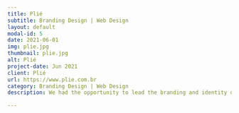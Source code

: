 ```yaml
---
title: Plié
subtitle: Branding Design | Web Design
layout: default
modal-id: 5
date: 2021-06-01
img: plie.jpg
thumbnail: plie.jpg
alt: Plié
project-date: Jun 2021
client: Plié
url: https://www.plie.com.br
category: Branding Design | Web Design
description: We had the opportunity to lead the branding and identity design for Plié, a modern flexible workspace agency, while working at VM Digital. Our mission was to craft a brand that embodied Plies dynamic and adaptable approach, while reflecting its core values of movement, flexibility, and authenticity. Collaborating closely with the Plié team, we designed an identity that would resonate with their audience, incorporating the brands key positioning statements: Own the process, Authenticity always, Better together, Rise to the challenge, Knowledge is power, Movement makes us better. The visual design drew inspiration from the fluidity of dance, with the symbol over the letter “E” evoking a sense of movement and flexibility. This symbol became a cornerstone of the design, used to create patterns that communicated adaptability, authenticity, and growth. To complement this identity, we chose a color palette that balanced grounded, muted tones with vibrant accents, reflecting both Plié’s professionalism and modern energy. The brand’s tone was modern, confident, and engaging, with a cohesive visual identity that positioned Plié as a dynamic player in the flexible workspace market.

---
```

